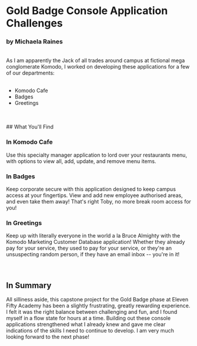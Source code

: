 
# Gold Badge Console Application Challenges

### by Michaela Raines


<br>
As I am apparently the Jack of all trades around campus at fictional mega conglomerate Komodo, I worked on developing these applications for a few of our departments:<br>
<br>

+ Komodo Cafe
+ Badges
+ Greetings
<br>
<br>
## What You'll Find

### In Komodo Cafe<br>
Use this specialty manager application to lord over your restaurants menu, with options to view all, add, update, and remove menu items.

### In Badges
Keep corporate secure with this application designed to keep campus access at your fingertips. View and add new employee authorised areas, and even take them away! That's right Toby, no more break room access for you!

### In Greetings
Keep up with literally everyone in the world a la Bruce Almighty with the Komodo Marketing Customer Database application! Whether they already pay for your service, they used to pay for your service, or they're an unsuspecting random person, if they have an email inbox -- you're in it!
<br>
<br>
<br>
## In Summary
All silliness aside, this capstone project for the Gold Badge phase at Eleven Fifty Academy has been a slightly frustrating, greatly rewarding experience. I felt it was the right balance between challenging and fun, and I found myself in a flow state for hours at a time. Building out these console applications strengthened what I already knew and gave me clear indications of the skills I need to continue to develop. I am very much looking forward to the next phase!



